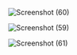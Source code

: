 ![Screenshot (60)](https://github.com/user-attachments/assets/fac13c79-384f-49d8-b9f3-ef3e8908bee2)

![Screenshot (59)](https://github.com/user-attachments/assets/b5516387-c56e-4c47-98a1-9b68b2d9537e)

![Screenshot (61)](https://github.com/user-attachments/assets/1f96982d-8b8b-405c-9ca6-293542318d5b)
